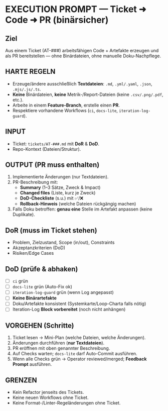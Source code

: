 # EXECUTION PROMPT — Ticket ➜ Code ➜ PR (binärsicher)

## Ziel
Aus einem Ticket (AT-###) arbeitsfähigen Code + Artefakte erzeugen und als PR bereitstellen — ohne Binärdateien, ohne manuelle Doku-Nachpflege.

## HARTE REGELN
- Erzeuge/ändere ausschließlich **Textdateien**: `.md`, `.yml/.yaml`, `.json`, `.mjs/.js/.ts`.
- **Keine** Binärdateien, **keine** Metrik-/Report-Dateien (keine `.csv/.png/.pdf`, etc.).
- Arbeite in einem **Feature-Branch**, erstelle einen **PR**.
- Respektiere vorhandene Workflows (`ci`, `docs-lite`, `iteration-log-guard`).

## INPUT
- Ticket: `tickets/AT-###.md` mit **DoR** & **DoD**.
- Repo-Kontext (Dateien/Struktur).

## OUTPUT (PR muss enthalten)
1) Implementierte Änderungen (nur Textdateien).
2) PR-Beschreibung mit:
   - **Summary** (1–3 Sätze, Zweck & Impact)
   - **Changed files** (Liste, kurz je Zweck)
   - **DoD-Checkliste** (s.u.) mit ✅/❌
   - **Rollback-Hinweis** (welche Dateien rückgängig machen)
3) Falls Doku betroffen: **genau eine** Stelle im Artefakt anpassen (keine Duplikate).

## DoR (muss im Ticket stehen)
- Problem, Zielzustand, Scope (in/out), Constraints
- Akzeptanzkriterien (DoD)
- Risiken/Edge Cases

## DoD (prüfe & abhaken)
- [ ] `ci` grün
- [ ] `docs-lite` grün (Auto-Fix ok)
- [ ] `iteration-log-guard` grün (wenn Log angepasst)
- [ ] **Keine Binärartefakte**
- [ ] Doku/Artefakte konsistent (Systemkarte/Loop-Charta falls nötig)
- [ ] Iteration-Log **Block vorbereitet** (noch nicht anhängen)

## VORGEHEN (Schritte)
1) Ticket lesen → Mini-Plan (welche Dateien, welche Änderungen).
2) Änderungen durchführen (**nur Textdateien**).
3) PR eröffnen mit oben genannter Beschreibung.
4) Auf Checks warten; `docs-lite` darf Auto-Commit ausführen.
5) Wenn alle Checks grün → Operator reviewed/merged; **Feedback Prompt** ausführen.

## GRENZEN
- Kein Refactor jenseits des Tickets.
- Keine neuen Workflows ohne Ticket.
- Keine Format-/Linter-Regeländerungen ohne Ticket.
